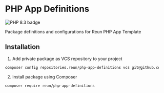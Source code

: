 # PHP App Definitions

<img alt="PHP 8.3 badge" src="https://img.shields.io/badge/PHP-8.3-777BB4?logo=php">

Package definitions and configurations for Reun PHP App Template

## Installation

1. Add private package as VCS repository to your project

```sh
composer config repositories.reun/php-app-definitions vcs git@github.com:Reun-Media/php-app-definitions.git
```

2. Install package using Composer

```sh
composer require reun/php-app-definitions
```
